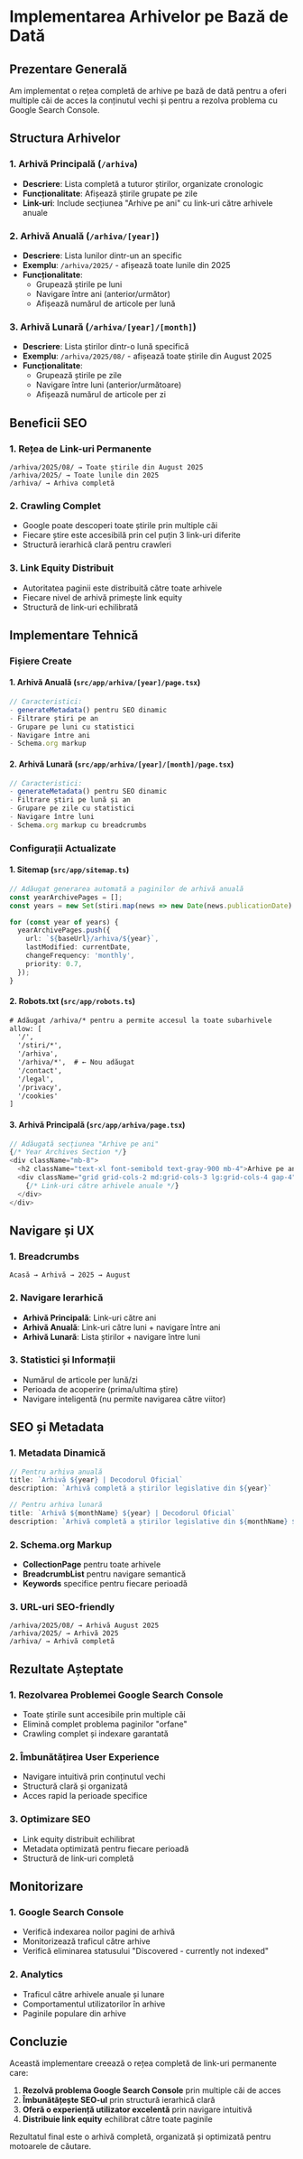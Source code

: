 # Implementarea Arhivelor pe Bază de Dată

## Prezentare Generală

Am implementat o rețea completă de arhive pe bază de dată pentru a oferi multiple căi de acces la conținutul vechi și pentru a rezolva problema cu Google Search Console.

## Structura Arhivelor

### 1. **Arhivă Principală** (`/arhiva`)
- **Descriere**: Lista completă a tuturor știrilor, organizate cronologic
- **Funcționalitate**: Afișează știrile grupate pe zile
- **Link-uri**: Include secțiunea "Arhive pe ani" cu link-uri către arhivele anuale

### 2. **Arhivă Anuală** (`/arhiva/[year]`)
- **Descriere**: Lista lunilor dintr-un an specific
- **Exemplu**: `/arhiva/2025/` - afișează toate lunile din 2025
- **Funcționalitate**: 
  - Grupează știrile pe luni
  - Navigare între ani (anterior/următor)
  - Afișează numărul de articole per lună

### 3. **Arhivă Lunară** (`/arhiva/[year]/[month]`)
- **Descriere**: Lista știrilor dintr-o lună specifică
- **Exemplu**: `/arhiva/2025/08/` - afișează toate știrile din August 2025
- **Funcționalitate**:
  - Grupează știrile pe zile
  - Navigare între luni (anterior/următoare)
  - Afișează numărul de articole per zi

## Beneficii SEO

### 1. **Rețea de Link-uri Permanente**
```
/arhiva/2025/08/ → Toate știrile din August 2025
/arhiva/2025/ → Toate lunile din 2025
/arhiva/ → Arhiva completă
```

### 2. **Crawling Complet**
- Google poate descoperi toate știrile prin multiple căi
- Fiecare știre este accesibilă prin cel puțin 3 link-uri diferite
- Structură ierarhică clară pentru crawleri

### 3. **Link Equity Distribuit**
- Autoritatea paginii este distribuită către toate arhivele
- Fiecare nivel de arhivă primește link equity
- Structură de link-uri echilibrată

## Implementare Tehnică

### Fișiere Create

#### 1. **Arhivă Anuală** (`src/app/arhiva/[year]/page.tsx`)
```typescript
// Caracteristici:
- generateMetadata() pentru SEO dinamic
- Filtrare știri pe an
- Grupare pe luni cu statistici
- Navigare între ani
- Schema.org markup
```

#### 2. **Arhivă Lunară** (`src/app/arhiva/[year]/[month]/page.tsx`)
```typescript
// Caracteristici:
- generateMetadata() pentru SEO dinamic
- Filtrare știri pe lună și an
- Grupare pe zile cu statistici
- Navigare între luni
- Schema.org markup cu breadcrumbs
```

### Configurații Actualizate

#### 1. **Sitemap** (`src/app/sitemap.ts`)
```typescript
// Adăugat generarea automată a paginilor de arhivă anuală
const yearArchivePages = [];
const years = new Set(stiri.map(news => new Date(news.publicationDate).getFullYear()));

for (const year of years) {
  yearArchivePages.push({
    url: `${baseUrl}/arhiva/${year}`,
    lastModified: currentDate,
    changeFrequency: 'monthly',
    priority: 0.7,
  });
}
```

#### 2. **Robots.txt** (`src/app/robots.ts`)
```txt
# Adăugat /arhiva/* pentru a permite accesul la toate subarhivele
allow: [
  '/',
  '/stiri/*',
  '/arhiva',
  '/arhiva/*',  # ← Nou adăugat
  '/contact',
  '/legal',
  '/privacy',
  '/cookies'
]
```

#### 3. **Arhivă Principală** (`src/app/arhiva/page.tsx`)
```typescript
// Adăugată secțiunea "Arhive pe ani"
{/* Year Archives Section */}
<div className="mb-8">
  <h2 className="text-xl font-semibold text-gray-900 mb-4">Arhive pe ani</h2>
  <div className="grid grid-cols-2 md:grid-cols-3 lg:grid-cols-4 gap-4">
    {/* Link-uri către arhivele anuale */}
  </div>
</div>
```

## Navigare și UX

### 1. **Breadcrumbs**
```
Acasă → Arhivă → 2025 → August
```

### 2. **Navigare Ierarhică**
- **Arhivă Principală**: Link-uri către ani
- **Arhivă Anuală**: Link-uri către luni + navigare între ani
- **Arhivă Lunară**: Lista știrilor + navigare între luni

### 3. **Statistici și Informații**
- Numărul de articole per lună/zi
- Perioada de acoperire (prima/ultima știre)
- Navigare inteligentă (nu permite navigarea către viitor)

## SEO și Metadata

### 1. **Metadata Dinamică**
```typescript
// Pentru arhiva anuală
title: `Arhivă ${year} | Decodorul Oficial`
description: `Arhivă completă a știrilor legislative din ${year}`

// Pentru arhiva lunară
title: `Arhivă ${monthName} ${year} | Decodorul Oficial`
description: `Arhivă completă a știrilor legislative din ${monthName} ${year}`
```

### 2. **Schema.org Markup**
- **CollectionPage** pentru toate arhivele
- **BreadcrumbList** pentru navigare semantică
- **Keywords** specifice pentru fiecare perioadă

### 3. **URL-uri SEO-friendly**
```
/arhiva/2025/08/ → Arhivă August 2025
/arhiva/2025/ → Arhivă 2025
/arhiva/ → Arhivă completă
```

## Rezultate Așteptate

### 1. **Rezolvarea Problemei Google Search Console**
- Toate știrile sunt accesibile prin multiple căi
- Elimină complet problema paginilor "orfane"
- Crawling complet și indexare garantată

### 2. **Îmbunătățirea User Experience**
- Navigare intuitivă prin conținutul vechi
- Structură clară și organizată
- Acces rapid la perioade specifice

### 3. **Optimizare SEO**
- Link equity distribuit echilibrat
- Metadata optimizată pentru fiecare perioadă
- Structură de link-uri completă

## Monitorizare

### 1. **Google Search Console**
- Verifică indexarea noilor pagini de arhivă
- Monitorizează traficul către arhive
- Verifică eliminarea statusului "Discovered - currently not indexed"

### 2. **Analytics**
- Traficul către arhivele anuale și lunare
- Comportamentul utilizatorilor în arhive
- Paginile populare din arhive

## Concluzie

Această implementare creează o rețea completă de link-uri permanente care:

1. **Rezolvă problema Google Search Console** prin multiple căi de acces
2. **Îmbunătățește SEO-ul** prin structură ierarhică clară
3. **Oferă o experiență utilizator excelentă** prin navigare intuitivă
4. **Distribuie link equity** echilibrat către toate paginile

Rezultatul final este o arhivă completă, organizată și optimizată pentru motoarele de căutare.
